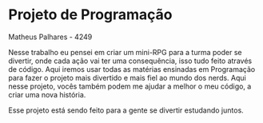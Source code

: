 # Projeto de Programação

Matheus Palhares - 4249

Nesse trabalho eu pensei em criar um mini-RPG para a turma poder se divertir, onde cada ação vai ter uma consequência, isso tudo feito através de código. Aqui iremos usar todas as matérias ensinadas em Programação para fazer o projeto mais divertido e mais fiel ao mundo dos nerds. Aqui nesse projeto, vocês também podem me ajudar a melhor o meu código, a criar uma nova história. 

Esse projeto está sendo feito para a gente se divertir estudando juntos.

